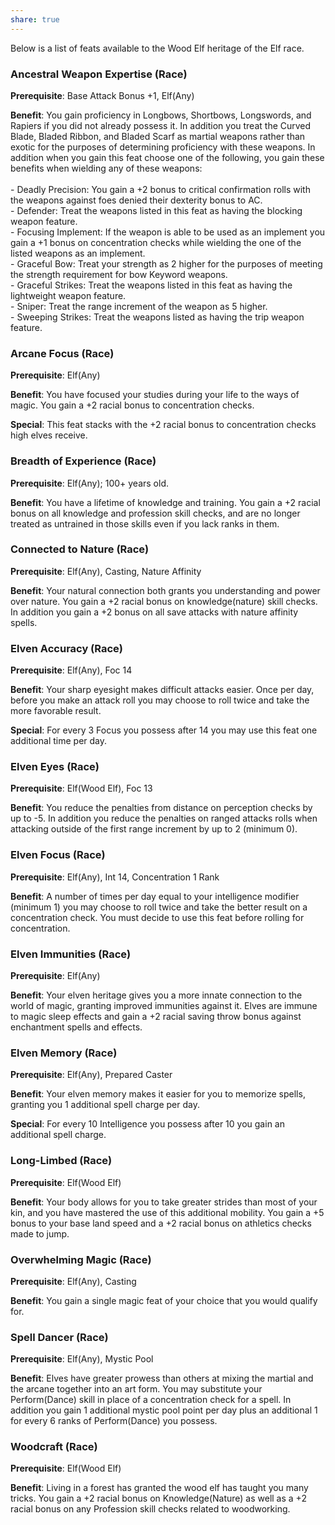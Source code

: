 ```yaml
---
share: true
---
```

Below is a list of feats available to the Wood Elf heritage of the Elf race.

<h3><span><p>Ancestral Weapon Expertise (Race)</p></span></h3><p><span><p><b>Prerequisite</b>:    Base Attack Bonus +1, Elf(Any)<br></p></span></p><p><span><p><b>Benefit</b>:    You gain proficiency in Longbows, Shortbows, Longswords, and Rapiers if you did not already possess it. In addition you treat the Curved Blade, Bladed Ribbon,  and Bladed Scarf as martial weapons rather than exotic for the purposes of determining proficiency with these weapons. In addition when you gain this feat choose one of the following, you gain these benefits when wielding any of these weapons:<br><br>- Deadly Precision: You gain a +2 bonus to critical confirmation rolls with the weapons against foes denied their dexterity bonus to AC.<br>- Defender: Treat the weapons listed in this feat as having the blocking weapon feature.<br>- Focusing Implement: If the weapon is able to be used as an implement you gain a +1 bonus on concentration checks while wielding the one of the listed weapons as an implement.<br>- Graceful Bow: Treat your strength as 2 higher for the purposes of meeting the strength requirement for bow Keyword weapons.<br>- Graceful Strikes: Treat the weapons listed in this feat as having the lightweight weapon feature.<br>- Sniper: Treat the range increment of the weapon as 5 higher.<br>- Sweeping Strikes: Treat the weapons listed as having the trip weapon feature.<br></p></span></p><h3><span><p>Arcane Focus (Race)</p></span></h3><p><span><p><b>Prerequisite</b>:    Elf(Any)<br></p></span></p><p><span><p><b>Benefit</b>:    You have focused your studies during your life to the ways of magic. You gain a +2 racial bonus to concentration checks.<br></p></span></p><p><span><p><b>Special</b>:    This feat stacks with the +2 racial bonus to concentration checks high elves receive.<br></p></span></p><h3><span><p>Breadth of Experience (Race)</p></span></h3><p><span><p><b>Prerequisite</b>:    Elf(Any); 100+ years old.<br></p></span></p><p><span><p><b>Benefit</b>:    You have a lifetime of knowledge and training. You gain a +2 racial bonus on all knowledge and profession skill checks, and are no longer treated as untrained in those skills even if you lack ranks in them.<br></p></span></p><h3><span><p>Connected to Nature (Race)</p></span></h3><p><span><p><b>Prerequisite</b>:    Elf(Any), Casting, Nature Affinity<br></p></span></p><p><span><p><b>Benefit</b>:    Your natural connection both grants you understanding and power over nature. You gain a +2 racial bonus on knowledge(nature) skill checks. In addition you gain a +2 bonus on all save attacks with nature affinity spells.<br></p></span></p><h3><span><p>Elven Accuracy (Race)</p></span></h3><p><span><p><b>Prerequisite</b>:    Elf(Any), Foc 14<br></p></span></p><p><span><p><b>Benefit</b>:    Your sharp eyesight makes difficult attacks easier. Once per day, before you make an attack roll you may choose to roll twice and take the more favorable result.<br></p></span></p><p><span><p><b>Special</b>:    For every 3 Focus you possess after 14 you may use this feat one additional time per day.<br></p></span></p><h3><span><p>Elven Eyes (Race)</p></span></h3><p><span><p><b>Prerequisite</b>:    Elf(Wood Elf), Foc 13<br></p></span></p><p><span><p><b>Benefit</b>:    You reduce the penalties from distance on perception checks by up to -5. In addition you reduce the penalties on ranged attacks rolls when attacking outside of the first range increment by up to 2 (minimum 0).<br></p></span></p><h3><span><p>Elven Focus (Race)</p></span></h3><p><span><p><b>Prerequisite</b>:    Elf(Any), Int 14, Concentration 1 Rank<br></p></span></p><p><span><p><b>Benefit</b>:    A number of times per day equal to your intelligence modifier (minimum 1) you may choose to roll twice and take the better result on a concentration check. You must decide to use this feat before rolling for concentration.<br></p></span></p><h3><span><p>Elven Immunities (Race)</p></span></h3><p><span><p><b>Prerequisite</b>:    Elf(Any)<br></p></span></p><p><span><p><b>Benefit</b>:    Your elven heritage gives you a more innate connection to the world of magic, granting improved immunities against it. Elves are immune to magic sleep effects and gain a +2 racial saving throw bonus against enchantment spells and effects.<br></p></span></p><h3><span><p>Elven Memory (Race)</p></span></h3><p><span><p><b>Prerequisite</b>:    Elf(Any), Prepared Caster<br></p></span></p><p><span><p><b>Benefit</b>:    Your elven memory makes it easier for you to memorize spells, granting you 1 additional spell charge per day.<br></p></span></p><p><span><p><b>Special</b>:    For every 10 Intelligence you possess after 10 you gain an additional spell charge.<br></p></span></p><h3><span><p>Long-Limbed (Race)</p></span></h3><p><span><p><b>Prerequisite</b>:    Elf(Wood Elf)<br></p></span></p><p><span><p><b>Benefit</b>:    Your body allows for you to take greater strides than most of your kin, and you have mastered the use of this additional mobility. You gain a +5 bonus to your base land speed and a +2 racial bonus on athletics checks made to jump.<br></p></span></p><h3><span><p>Overwhelming Magic (Race)</p></span></h3><p><span><p><b>Prerequisite</b>:    Elf(Any), Casting<br></p></span></p><p><span><p><b>Benefit</b>:    You gain a single magic feat of your choice that you would qualify for.<br></p></span></p><h3><span><p>Spell Dancer (Race)</p></span></h3><p><span><p><b>Prerequisite</b>:    Elf(Any), Mystic Pool<br></p></span></p><p><span><p><b>Benefit</b>:    Elves have greater prowess than others at mixing the martial and the arcane together into an art form. You may substitute your Perform(Dance) skill in place of a concentration check for a spell. In addition you gain 1 additional mystic pool point per day plus an additional 1 for every 6 ranks of Perform(Dance) you possess.<br></p></span></p><h3><span><p>Woodcraft (Race)</p></span></h3><p><span><p><b>Prerequisite</b>:    Elf(Wood Elf)<br></p></span></p><p><span><p><b>Benefit</b>:    Living in a forest has granted the wood elf has taught you many tricks. You gain a +2 racial bonus on Knowledge(Nature) as well as a +2 racial bonus on any Profession skill checks related to woodworking.<br></p></span></p>